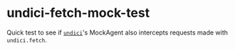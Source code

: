# undici-fetch-mock-test

Quick test to see if [`undici`](https://npmjs.com/undici)'s MockAgent also intercepts requests made with `undici.fetch`.
